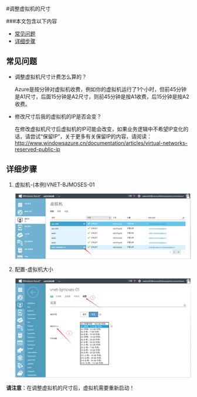 <properties 
	pageTitle="调整虚拟机的尺寸" 
	description="本文介绍如何调整虚拟机的尺寸" 
	services="virtual machine" 
	documentationCenter="" 
	authors=""
	manager="" 
	editor=""/>
<tags ms.service="virtual machine" ms.date="" wacn.date="12/18/2015"/>

#调整虚拟机的尺寸

###本文包含以下内容

- [常见问题](#faq)
- [详细步骤](#detail)
 
## <a id="faq"></a>常见问题

- 调整虚拟机尺寸计费怎么算的？

	Azure是按分钟对虚拟机收费，例如你的虚拟机运行了1个小时，但前45分钟是A1尺寸，后面15分钟是A2尺寸，则前45分钟是按A1收费，后15分钟是按A2收费。

- 修改尺寸后我的虚拟机的IP是否会变？

	在修改虚拟机尺寸后虚拟机的IP可能会改变，如果业务逻辑中不希望IP变化的话，请尝试“保留IP”，关于更多有关保留IP的内容，请阅读：http://www.windowsazure.cn/documentation/articles/virtual-networks-reserved-public-ip

## <a id="detail"></a>详细步骤

1. 虚拟机-(本例)VNET-BJMOSES-01
 
	![](./media/virtual-machine-how-to-reset-vm-size/choose-vm.png)
 
2. 配置-虚拟机大小

	![](./media/virtual-machine-how-to-reset-vm-size/reset-vm-size.png)

**请注意**：在调整虚拟机的尺寸后，虚拟机需要重新启动！
 
